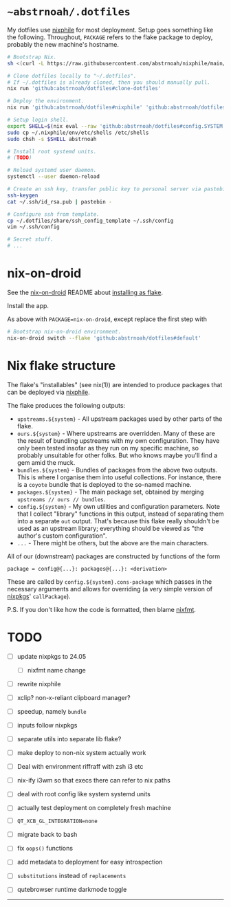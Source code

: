 # `~abstrnoah/.dotfiles`

My dotfiles use [nixphile] for most deployment. Setup goes
something like the following. Throughout, `PACKAGE` refers to the flake package
to deploy, probably the new machine's hostname.

```sh
# Bootstrap Nix.
sh <(curl -L https://raw.githubusercontent.com/abstrnoah/nixphile/main/nixphile)

# Clone dotfiles locally to "~/.dotfiles".
# If ~/.dotfiles is already cloned, then you should manually pull.
nix run 'github:abstrnoah/dotfiles#clone-dotfiles'

# Deploy the environment.
nix run 'github:abstrnoah/dotfiles#nixphile' 'github:abstrnoah/dotfiles#PACKAGE'

# Setup login shell.
export SHELL=$(nix eval --raw 'github:abstrnoah/dotfiles#config.SYSTEM.shell')
sudo cp ~/.nixphile/env/etc/shells /etc/shells
sudo chsh -s $SHELL abstrnoah

# Install root systemd units.
# (TODO)

# Reload systemd user daemon.
systemctl --user daemon-reload

# Create an ssh key, transfer public key to personal server via pastebin.
ssh-keygen
cat ~/.ssh/id_rsa.pub | pastebin -

# Configure ssh from template.
cp ~/.dotfiles/share/ssh_config_template ~/.ssh/config
vim ~/.ssh/config

# Secret stuff.
# ...
```

# nix-on-droid

See the [nix-on-droid] README about [installing as
flake][nix-on-droid-readme-flake].

Install the app.

As above with `PACKAGE=nix-on-droid`, except replace the first step with
```sh
# Bootstrap nix-on-droid environment.
nix-on-droid switch --flake 'github:abstrnoah/dotfiles#default'
```

# Nix flake structure

The flake's "installables" (see nix(1)) are intended to produce packages that
can be deployed via [nixphile].

The flake produces the following outputs:
* `upstreams.${system}` - All upstream packages used by other parts of the
  flake.
* `ours.${system}` - Where upstreams are overridden. Many of these are the
  result of bundling upstreams with my own configuration. They have only been
  tested insofar as they run on my specific machine, so probably unsuitable for
  other folks. But who knows maybe you'll find a gem amid the muck.
* `bundles.${system}` - Bundles of packages from the above two outputs. This is
  where I organise them into useful collections. For instance,
  there is a `coyote` bundle that is deployed to the so-named machine.
* `packages.${system}` - The main package set, obtained by merging `upstreams //
  ours // bundles`.
* `config.${system}` - My own utilities and configuration parameters. Note that
  I collect "library" functions in this output, instead of separating them into
  a separate `out` output. That's because this flake really shouldn't be used as
  an upstream library; everything should be viewed as "the author's custom
  configuration".
* `...` - There might be others, but the above are the main characters.

All of our (downstream) packages are constructed by functions of the form
```
package = config@{...}: packages@{...}: <derivation>
```
These are called by `config.${system}.cons-package` which passes in the
necessary arguments and allows for overriding (a very simple version of
[nixpkgs]' `callPackage`).

P.S. If you don't like how the code is formatted, then blame [nixfmt].

# TODO

* [ ] update nixpkgs to 24.05
    * [ ] nixfmt name change

* [ ] rewrite nixphile
* [ ] xclip? non-x-reliant clipboard manager?
* [ ] speedup, namely `bundle`
* [ ] inputs follow nixpkgs
* [ ] separate utils into separate lib flake?
* [ ] make deploy to non-nix system actually work
* [ ] Deal with environment riffraff with zsh i3 etc
* [ ] nix-ify i3wm so that execs there can refer to nix paths
* [ ] deal with root config like system systemd units
* [ ] actually test deployment on completely fresh machine
* [ ] `QT_XCB_GL_INTEGRATION=none`
* [ ] migrate back to bash
* [ ] fix `oops()` functions
* [ ] add metadata to deployment for easy introspection

* [ ] `substitutions` instead of `replacements`
* [ ] qutebrowser runtime darkmode toggle

---

[nixphile]: https://github.com/abstrnoah/nixphile
[nix-on-droid]: https://github.com/t184256/nix-on-droid
[nix-on-droid-readme-flake]: https://github.com/t184256/nix-on-droid#nix-flakes
[nixpkgs]: https://github.com/NixOS/nixpkgs/
[flake-utils]: https://github.com/numtide/flake-utils/
[nixfmt]: https://github.com/NixOS/nixfmt
